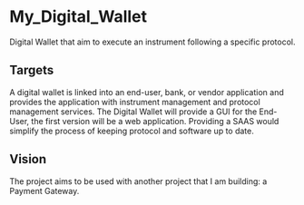 # My_Digital_Wallet
Digital Wallet that aim to execute an instrument following a specific protocol. 

## Targets
A digital wallet is linked into an end-user, bank, or vendor application and provides the application with instrument management and protocol management services.
The Digital Wallet will provide a GUI for the End-User, the first version will be a web application.
Providing a SAAS would simplify the process of keeping protocol and software up to date.

## Vision
The project aims to be used with another project that I am building: a Payment Gateway.
